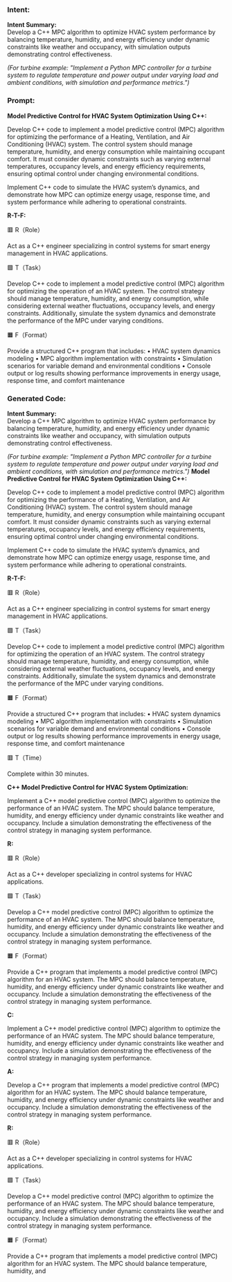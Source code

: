 ### Intent:
**Intent Summary:**  
Develop a C++ MPC algorithm to optimize HVAC system performance by balancing temperature, humidity, and energy efficiency under dynamic constraints like weather and occupancy, with simulation outputs demonstrating control effectiveness.  

*(For turbine example: "Implement a Python MPC controller for a turbine system to regulate temperature and power output under varying load and ambient conditions, with simulation and performance metrics.")*

### Prompt:
**Model Predictive Control for HVAC System Optimization Using C++:**

Develop C++ code to implement a model predictive control (MPC) algorithm for optimizing the performance of a Heating, Ventilation, and Air Conditioning (HVAC) system. The control system should manage temperature, humidity, and energy consumption while maintaining occupant comfort. It must consider dynamic constraints such as varying external temperatures, occupancy levels, and energy efficiency requirements, ensuring optimal control under changing environmental conditions.

Implement C++ code to simulate the HVAC system’s dynamics, and demonstrate how MPC can optimize energy usage, response time, and system performance while adhering to operational constraints.

**R-T-F:**

🟥 R（Role）

Act as a C++ engineer specializing in control systems for smart energy management in HVAC applications.

🟩 T（Task）

Develop C++ code to implement a model predictive control (MPC) algorithm for optimizing the operation of an HVAC system. The control strategy should manage temperature, humidity, and energy consumption, while considering external weather fluctuations, occupancy levels, and energy constraints. Additionally, simulate the system dynamics and demonstrate the performance of the MPC under varying conditions.

🟧 F（Format）

Provide a structured C++ program that includes:
	•	HVAC system dynamics modeling
	•	MPC algorithm implementation with constraints
	•	Simulation scenarios for variable demand and environmental conditions
	•	Console output or log results showing performance improvements in energy usage, response time, and comfort maintenance

### Generated Code:
**Intent Summary:**  
Develop a C++ MPC algorithm to optimize HVAC system performance by balancing temperature, humidity, and energy efficiency under dynamic constraints like weather and occupancy, with simulation outputs demonstrating control effectiveness.  

*(For turbine example: "Implement a Python MPC controller for a turbine system to regulate temperature and power output under varying load and ambient conditions, with simulation and performance metrics.")*
**Model Predictive Control for HVAC System Optimization Using C++:**

Develop C++ code to implement a model predictive control (MPC) algorithm for optimizing the performance of a Heating, Ventilation, and Air Conditioning (HVAC) system. The control system should manage temperature, humidity, and energy consumption while maintaining occupant comfort. It must consider dynamic constraints such as varying external temperatures, occupancy levels, and energy efficiency requirements, ensuring optimal control under changing environmental conditions.

Implement C++ code to simulate the HVAC system’s dynamics, and demonstrate how MPC can optimize energy usage, response time, and system performance while adhering to operational constraints.

**R-T-F:**

🟥 R（Role）

Act as a C++ engineer specializing in control systems for smart energy management in HVAC applications.

🟩 T（Task）

Develop C++ code to implement a model predictive control (MPC) algorithm for optimizing the operation of an HVAC system. The control strategy should manage temperature, humidity, and energy consumption, while considering external weather fluctuations, occupancy levels, and energy constraints. Additionally, simulate the system dynamics and demonstrate the performance of the MPC under varying conditions.

🟧 F（Format）

Provide a structured C++ program that includes:
	•	HVAC system dynamics modeling
	•	MPC algorithm implementation with constraints
	•	Simulation scenarios for variable demand and environmental conditions
	•	Console output or log results showing performance improvements in energy usage, response time, and comfort maintenance

🟥 T（Time）

Complete within 30 minutes.

**C++ Model Predictive Control for HVAC System Optimization:**

Implement a C++ model predictive control (MPC) algorithm to optimize the performance of an HVAC system. The MPC should balance temperature, humidity, and energy efficiency under dynamic constraints like weather and occupancy. Include a simulation demonstrating the effectiveness of the control strategy in managing system performance.

**R:**

🟥 R（Role）

Act as a C++ developer specializing in control systems for HVAC applications.

🟩 T（Task）

Develop a C++ model predictive control (MPC) algorithm to optimize the performance of an HVAC system. The MPC should balance temperature, humidity, and energy efficiency under dynamic constraints like weather and occupancy. Include a simulation demonstrating the effectiveness of the control strategy in managing system performance.

🟧 F（Format）

Provide a C++ program that implements a model predictive control (MPC) algorithm for an HVAC system. The MPC should balance temperature, humidity, and energy efficiency under dynamic constraints like weather and occupancy. Include a simulation demonstrating the effectiveness of the control strategy in managing system performance.

**C:**

Implement a C++ model predictive control (MPC) algorithm to optimize the performance of an HVAC system. The MPC should balance temperature, humidity, and energy efficiency under dynamic constraints like weather and occupancy. Include a simulation demonstrating the effectiveness of the control strategy in managing system performance.

**A:**

Develop a C++ program that implements a model predictive control (MPC) algorithm for an HVAC system. The MPC should balance temperature, humidity, and energy efficiency under dynamic constraints like weather and occupancy. Include a simulation demonstrating the effectiveness of the control strategy in managing system performance.

**R:**

🟥 R（Role）

Act as a C++ developer specializing in control systems for HVAC applications.

🟩 T（Task）

Develop a C++ model predictive control (MPC) algorithm to optimize the performance of an HVAC system. The MPC should balance temperature, humidity, and energy efficiency under dynamic constraints like weather and occupancy. Include a simulation demonstrating the effectiveness of the control strategy in managing system performance.

🟧 F（Format）

Provide a C++ program that implements a model predictive control (MPC) algorithm for an HVAC system. The MPC should balance temperature, humidity, and
